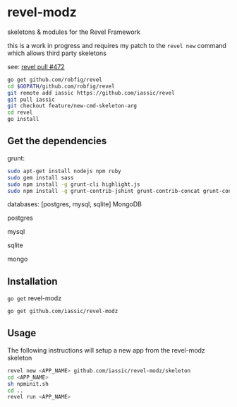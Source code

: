revel-modz
==========

skeletons & modules for the Revel Framework

this is a work in progress and requires my patch to the `revel new` command
which allows third party skeletons

see: [revel pull #472](https://github.com/robfig/revel/pull/472)

``` Bash
go get github.com/robfig/revel
cd $GOPATH/github.com/robfig/revel
git remote add iassic https://github.com/iassic/revel
git pull iassic
git checkout feature/new-cmd-skeleton-arg
cd revel
go install
```


Get the dependencies
--------------

grunt:

``` Bash
sudo apt-get install nodejs npm ruby
sudo gem install sass
sudo npm install -g grunt-cli highlight.js
sudo npm install -g grunt-contrib-jshint grunt-contrib-concat grunt-contrib-uglify grunt-contrib-coffee grunt-markdown grunt-contrib-sass grunt-contrib-less
```

databases: [postgres, mysql, sqlite] MongoDB

postgres

mysql

sqlite

mongo


Installation
--------------

`go get` revel-modz

``` Bash
go get github.com/iassic/revel-modz
```


Usage
---------------
The following instructions will setup a new app from the revel-modz skeleton 

``` Bash
revel new <APP_NAME> github.com/iassic/revel-modz/skeleton
cd <APP_NAME>
sh npminit.sh
cd ..
revel run <APP_NAME>
```
